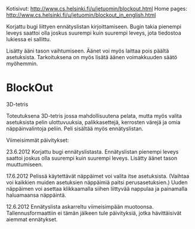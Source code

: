 Kotisivut: http://www.cs.helsinki.fi/u/jetuomin/blockout.html
Home pages: http://www.cs.helsinki.fi/u/jetuomin/blockout_in_english.html

Korjattu bugi liittyen ennätyslistan kirjoittamiseen. Bugin takia pienempi leveys saattoi olla joskus suurempi kuin suurempi leveys, jota tiedostoa lukiessa ei sallittu.

Lisätty ääni tason vaihtumiseen. Äänet voi myös laittaa pois päältä asetuksista. Tarkoituksena on myös lisätä äänen voimakkuuden säätö myöhemmin.


BlockOut
========

3D-tetris


Toteutuksena 3D-tetris jossa mahdollisuutena pelata, mutta myös valita asetuksista pelin ulottuvuuksia, palikkasettejä, kerrosten värejä ja omia näppäinvalintoja peliin. Peli sisältää myös ennätyslistan.


Viimeisimmät päivitykset:

23.6.2012 Korjattu bugi ennätyslistasta. Ennätyslistan pienempi leveys saattoi joskus olla suurempi kuin suurempi leveys. Lisätty äänet tason muuttumiseen.

17.6.2012 Pelissä käytettävät näppäimet voi valita itse asetuksista. (Vaihtaa voi kaikkien muiden asetuksien näppäimiä paitsi perusasetuksien.) Uuden näppäimen voi asettaa klikkaamalla siihen liittyvää nappulaa ja painamalla haluamaansa näppäintä.

12.6.2012 Ennätyslista askarreltu viimeisimpään muotoonsa. Tallennusformaattiin ei tämän jälkeen tule päivityksiä, jotka hävittäisivät aiemmat ennätykset.